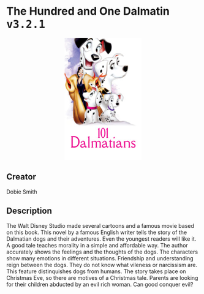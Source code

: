 
# The Hundred and One Dalmatin <kbd>v3.2.1</kbd>

<center>
  <img src="./cover-1024.jpg"/>
</center>

## Creator
Dobie Smith

## Description
The Walt Disney Studio made several cartoons and a famous movie based on this book. This novel by a famous English writer tells the story of the Dalmatian dogs and their adventures. Even the youngest readers will like it. A good tale teaches morality in a simple and affordable way. The author accurately shows the feelings and the thoughts of the dogs. The characters show many emotions in different situations. Friendship and understanding reign between the dogs. They do not know what vileness or narcissism are. This feature distinquishes dogs from humans. The story takes place on Christmas Eve, so there are motives of a Christmas tale. Parents are looking for their children abducted by an evil rich woman. Can good conquer evil?
